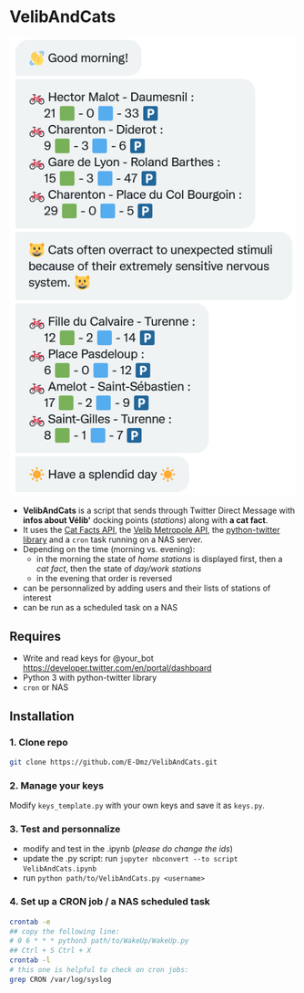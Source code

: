 # VelibAndCats
![Example](Example.png)
- **VelibAndCats** is a script that sends through Twitter Direct Message with **infos about Vélib'** docking points (*stations*) along with **a cat fact**.
- It uses the [Cat Facts API](https://catfact.ninja/), the [Velib Metropole API](https://www.velib-metropole.fr/donnees-open-data-gbfs-du-service-velib-metropole), the [python-twitter library](https://python-twitter.readthedocs.io) and a `cron` task running on a NAS server.
- Depending on the time (morning vs. evening):
  - in the morning the state of *home stations* is displayed first, then a *cat fact*, then the state of *day/work stations*
  - in the evening that order is reversed
- can be personnalized by adding users and their lists of stations of interest
- can be run as a scheduled task on a NAS

## Requires
* Write and read keys for @your_bot https://developer.twitter.com/en/portal/dashboard
* Python 3 with python-twitter library
* `cron` or NAS

## Installation
### 1. Clone repo
```bash
git clone https://github.com/E-Dmz/VelibAndCats.git
```
### 2. Manage your keys
Modify `keys_template.py` with your own keys and save it as `keys.py`.

### 3. Test and personnalize
- modify and test in the .ipynb (*please do change the ids*)
- update the .py script: run `jupyter nbconvert --to script VelibAndCats.ipynb`
- run `python path/to/VelibAndCats.py <username>`

### 4. Set up a CRON job / a NAS scheduled task
```bash
crontab -e
## copy the following line:
# 0 6 * * * python3 path/to/WakeUp/WakeUp.py
## Ctrl + S Ctrl + X
crontab -l
# this one is helpful to check on cron jobs:
grep CRON /var/log/syslog
```
